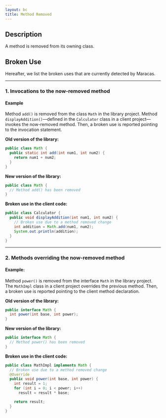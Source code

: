 ```yaml
---
layout: bc
title: Method Removed
---
```


## Description
A method is removed from its owning class.

## Broken Use
Hereafter, we list the broken uses that are currently detected by Maracas.

---

### 1. Invocations to the now-removed method
#### Example
Method `add()` is removed from the class `Math` in the library project.
Method `displayAddition()`—defined in the `Calculator` class in a client project—invokes the now-removed method.
Then, a broken use is reported pointing to the invocation statement.

**Old version of the library:**
```java
public class Math {
  public static int add(int num1, int num2) {
    return num1 + num2;
  }
}
```

**New version of the library:**
```java
public class Math {
  // Method add() has been removed
}
```

**Broken use in the client code:**
```java
public class Calculator {
  public void displayAddition(int num1, int num2) {
    // Broken use due to a method removed change
    int addition = Math.add(num1, num2);
    System.out.println(addition);
  }
}
```

---

### 2. Methods overriding the now-removed method
#### Example:
Method `power()` is removed from the interface `Math` in the library project.
The `MathImpl` class in a client project overrides the previous method.
Then, a broken use is reported pointing to the client method declaration.

**Old version of the library:**
```java
public interface Math {
  int power(int base, int power);
}
```

**New version of the library:**
```java
public interface Math {
  // Method power() has been removed
}
```

**Broken use in the client code:**
```java
public class MathImpl implements Math {
  // Broken use due to a method removed change
  @Override
  public void power(int base, int power) {
    int result = 1;
    for (int i = 0; i < power; i++)
      result = result * base;

    return result;
  }
}
```
